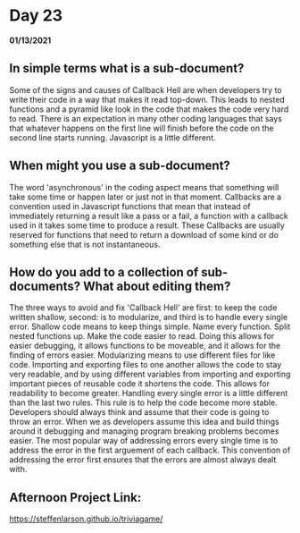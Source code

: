 # Day 23
__01/13/2021__

## In simple terms what is a sub-document?

Some of the signs and causes of Callback Hell are when developers try to write their code in a way that makes it read top-down. This leads to nested functions and a pyramid like look in the code that makes the code very hard to read. There is an expectation in many other coding languages that says that whatever happens on the first line will finish before the code on the second line starts running. Javascript is a little different.


## When might you use a sub-document?

The word 'asynchronous' in the coding aspect means that something will take some time or happen later or just not in that moment. Callbacks are a convention used in Javascript functions that mean that instead of immediately returning a result like a pass or a fail, a function with a callback used in it takes some time to produce a result. These Callbacks are usually reserved for functions that need to return a download of some kind or do something else that is not instantaneous.


## How do you add to a collection of sub-documents? What about editing them?

The three ways to avoid and fix 'Callback Hell' are first: to keep the code written shallow, second: is to modularize, and third is to handle every single error. Shallow code means to keep things simple. Name every function. Split nested functions up. Make the code easier to read. Doing this allows for easier debugging, it allows functions to be moveable, and it allows for the finding of errors easier. Modularizing means to use different files for like code. Importing and exporting files to one another allows the code to stay very readable, and by using different variables from importing and exporting important pieces of reusable code it shortens the code. This allows for readability to become greater. Handling every single error is a little different than the last two rules. This rule is to help the code become more stable. Developers should always think and assume that their code is going to throw an error. When we as developers assume this idea and build things around it debugging and managing program breaking problems becomes easier. The most popular way of addressing errors every single time is to address the error in the first arguement of each callback. This convention of addressing the error first ensures that the errors are almost always dealt with.


## Afternoon Project Link:
https://steffenlarson.github.io/triviagame/